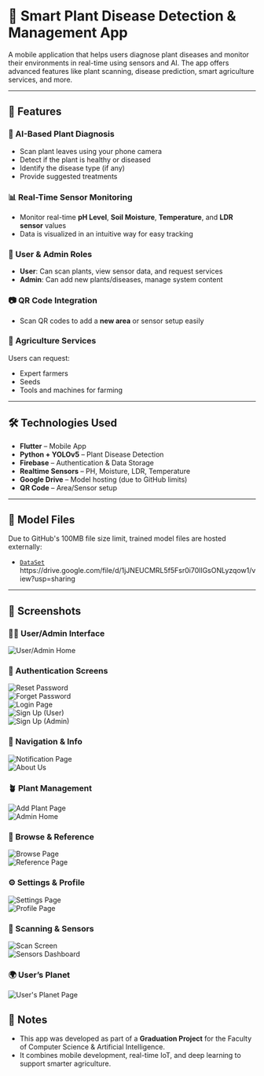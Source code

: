 # 🌱 Smart Plant Disease Detection & Management App

A mobile application that helps users diagnose plant diseases and monitor their environments in real-time using sensors and AI. The app offers advanced features like plant scanning, disease prediction, smart agriculture services, and more.

---

## 🚀 Features

### 🧠 AI-Based Plant Diagnosis

- Scan plant leaves using your phone camera
- Detect if the plant is healthy or diseased
- Identify the disease type (if any)
- Provide suggested treatments

### 📊 Real-Time Sensor Monitoring

- Monitor real-time **pH Level**, **Soil Moisture**, **Temperature**, and **LDR sensor** values
- Data is visualized in an intuitive way for easy tracking

### 👥 User & Admin Roles

- **User**: Can scan plants, view sensor data, and request services
- **Admin**: Can add new plants/diseases, manage system content

### 📷 QR Code Integration

- Scan QR codes to add a **new area** or sensor setup easily

### 🧰 Agriculture Services

Users can request:

- Expert farmers
- Seeds
- Tools and machines for farming

---

## 🛠️ Technologies Used

- **Flutter** – Mobile App
- **Python + YOLOv5** – Plant Disease Detection
- **Firebase** – Authentication & Data Storage
- **Realtime Sensors** – PH, Moisture, LDR, Temperature
- **Google Drive** – Model hosting (due to GitHub limits)
- **QR Code** – Area/Sensor setup

---

## 🧠 Model Files

Due to GitHub's 100MB file size limit, trained model files are hosted externally:

- [`DataSet`]([https://drive.google.com/your-link-here](https://drive.google.com/file/d/1jJNEUCMRL5f5Fsr0i70lIGsONLyzqow1/view?usp=sharing))
https://drive.google.com/file/d/1jJNEUCMRL5f5Fsr0i70lIGsONLyzqow1/view?usp=sharing

---

## 📱 Screenshots



### 🧑‍🌾 User/Admin Interface

![User/Admin Home](assets/screenShots/user_admin.png)

### 🔐 Authentication Screens

![Reset Password](assets/screenShots/reset_pass.png)  
![Forget Password](assets/screenShots/forget_pass.png)  
![Login Page](assets/screenShots/login_page.png)  
![Sign Up (User)](assets/screenShots/Sign_up_user.png)  
![Sign Up (Admin)](assets/screenShots/Sign_up_admin.png)

### 🧭 Navigation & Info

![Notification Page](assets/screenShots/notification.png)  
![About Us](assets/screenShots/About_us.png)

### 🪴 Plant Management

![Add Plant Page](assets/screenShots/add_page.png)  
![Admin Home](assets/screenShots/admin_home.png)

### 🔎 Browse & Reference

![Browse Page](assets/screenShots/Browse_Page.png)  
![Reference Page](assets/screenShots/ref_page.png)

### ⚙️ Settings & Profile

![Settings Page](assets/screenShots/Settings_page.png)  
![Profile Page](assets/screenShots/profile.png)

### 🔬 Scanning & Sensors

![Scan Screen](assets/screenShots/scan_screen.png)  
![Sensors Dashboard](assets/screenShots/sensor4x.png)

### 🌍 User’s Planet

![User's Planet Page](assets/screenShots/user's_planet.png)

## 📌 Notes

- This app was developed as part of a **Graduation Project** for the Faculty of Computer Science & Artificial Intelligence.
- It combines mobile development, real-time IoT, and deep learning to support smarter agriculture.
